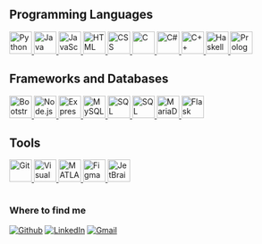 
## Programming Languages
<a href="https://www.python.org/" target="_blank"> 
  <img src="https://cdn.jsdelivr.net/gh/devicons/devicon/icons/python/python-original.svg" alt="Python" width="40" height="40"/> 
</a> 

<a href="https://www.java.com/" target="_blank"> 
  <img src="https://cdn.jsdelivr.net/gh/devicons/devicon/icons/java/java-original.svg" alt="Java" width="40" height="40"/> 
</a> 

<a href="https://developer.mozilla.org/en-US/docs/Web/JavaScript" target="_blank"> 
  <img src="https://cdn.jsdelivr.net/gh/devicons/devicon/icons/javascript/javascript-original.svg" alt="JavaScript" width="40" height="40"/> 
</a> 

<a href="https://developer.mozilla.org/en-US/docs/Web/HTML" target="_blank"> 
  <img src="https://cdn.jsdelivr.net/gh/devicons/devicon/icons/html5/html5-original.svg" alt="HTML" width="40" height="40"/> 
</a> 

<a href="https://developer.mozilla.org/en-US/docs/Web/CSS" target="_blank"> 
  <img src="https://cdn.jsdelivr.net/gh/devicons/devicon/icons/css3/css3-original.svg" alt="CSS" width="40" height="40"/> 
</a>


<a href="https://en.wikipedia.org/wiki/C_(programming_language)" target="_blank"> 
  <img src="https://cdn.jsdelivr.net/gh/devicons/devicon/icons/c/c-original.svg" alt="C" width="40" height="40"/> 
</a> 

<a href="https://docs.microsoft.com/en-us/dotnet/csharp/" target="_blank"> 
  <img src="https://cdn.jsdelivr.net/gh/devicons/devicon/icons/csharp/csharp-original.svg" alt="C#" width="40" height="40"/> 
</a> 

<a href="https://en.wikipedia.org/wiki/C%2B%2B" target="_blank"> 
  <img src="https://cdn.jsdelivr.net/gh/devicons/devicon/icons/cplusplus/cplusplus-original.svg" alt="C++" width="40" height="40"/> 
</a>

<a href="https://www.haskell.org/" target="_blank"> 
  <img src="https://cdn.jsdelivr.net/gh/devicons/devicon/icons/haskell/haskell-original.svg" alt="Haskell" width="40" height="40"/> 
</a> 

<a href="https://en.wikipedia.org/wiki/Prolog" target="_blank"> 
  <img src="https://cdn.jsdelivr.net/gh/devicons/devicon/icons/prolog/prolog-original.svg" alt="Prolog" width="40" height="40"/> 
</a>



## Frameworks and Databases
<a href="https://getbootstrap.com/" target="_blank"> 
  <img src="https://cdn.jsdelivr.net/gh/devicons/devicon/icons/bootstrap/bootstrap-plain.svg" alt="Bootstrap" width="40" height="40"/> 
</a> 

<a href="https://nodejs.org/" target="_blank"> 
  <img src="https://cdn.jsdelivr.net/gh/devicons/devicon/icons/nodejs/nodejs-original.svg" alt="Node.js" width="40" height="40"/> 
</a> 

<a href="https://expressjs.com/" target="_blank"> 
  <img src="https://cdn.jsdelivr.net/gh/devicons/devicon/icons/express/express-original.svg" alt="Express" width="40" height="40"/> 
</a> 

<a href="https://www.mysql.com/" target="_blank"> 
  <img src="https://cdn.jsdelivr.net/gh/devicons/devicon/icons/mysql/mysql-original.svg" alt="MySQL" width="40" height="40"/> 
</a> 

<a href="https://www.microsoft.com/en-us/sql-server" target="_blank"> 
  <img src="https://cdn.jsdelivr.net/gh/devicons/devicon/icons/microsoftsqlserver/microsoftsqlserver-plain.svg" alt="SQL Server" width="40" height="40"/> 
</a>

<a href="https://en.wikipedia.org/wiki/SQL" target="_blank"> 
  <img src="https://cdn.jsdelivr.net/gh/devicons/devicon/icons/mysql/mysql-original.svg" alt="SQL" width="40" height="40"/> 
</a>

<a href="https://mariadb.org/" target="_blank"> 
  <img src="https://cdn.jsdelivr.net/gh/devicons/devicon/icons/mariadb/mariadb-original.svg" alt="MariaDB" width="40" height="40"/> 
</a> 

<a href="https://flask.palletsprojects.com/" target="_blank"> 
  <img src="https://cdn.jsdelivr.net/gh/devicons/devicon/icons/flask/flask-original.svg" alt="Flask" width="40" height="40"/> 
</a>




## Tools

<a href="https://git-scm.com/" target="_blank"> 
  <img src="https://cdn.jsdelivr.net/gh/devicons/devicon/icons/git/git-original.svg" alt="Git" width="40" height="40"/> 
</a> 

<a href="https://code.visualstudio.com/" target="_blank"> 
  <img src="https://cdn.jsdelivr.net/gh/devicons/devicon/icons/vscode/vscode-original.svg" alt="Visual Studio Code" width="40" height="40"/> 
</a> 

<a href="https://www.mathworks.com/products/matlab.html" target="_blank"> 
  <img src="https://cdn.jsdelivr.net/gh/devicons/devicon/icons/matlab/matlab-original.svg" alt="MATLAB" width="40" height="40"/> 
</a> 

<a href="https://www.figma.com/" target="_blank"> 
  <img src="https://cdn.jsdelivr.net/gh/devicons/devicon/icons/figma/figma-original.svg" alt="Figma" width="40" height="40"/> 
</a> 

<a href="https://www.jetbrains.com/" target="_blank"> 
  <img src="https://cdn.jsdelivr.net/gh/devicons/devicon/icons/jetbrains/jetbrains-original.svg" alt="JetBrains" width="40" height="40"/> 
</a>


<hr style="height:30 pt; visibility:hidden;" />
<h3>Where to find me</h3>
<p>
  <a href="https://github.com/tomas-oliveira03" target="_blank"><img alt="Github" src="https://img.shields.io/badge/GitHub-%2312100E.svg?&style=for-the-badge&logo=Github&logoColor=white" /></a>
  <a href="https://www.linkedin.com/in/tomasboliveira/" target="_blank"><img alt="LinkedIn" src="https://img.shields.io/badge/linkedin-%230077B5.svg?&style=for-the-badge&logo=linkedin&logoColor=white" /></a>
  <a href="mailto:tumabarbosa@gmail.com" target="_blank"><img alt="Gmail" src="https://img.shields.io/badge/Gmail-%23D14836.svg?&style=for-the-badge&logo=Gmail&logoColor=white" />
</a>
</p>
